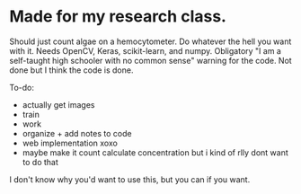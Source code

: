 # Made for my research class.
Should just count algae on a hemocytometer. Do whatever the hell you want with it. Needs OpenCV, Keras, scikit-learn, and numpy. Obligatory "I am a self-taught high schooler  with no common sense" warning for the code. Not done but I think the code is done.

To-do:
- actually get images
- train
- work
- organize + add notes to code
- web implementation xoxo
- maybe make it count calculate concentration but i kind of rlly dont want to do that

I don't know why you'd want to use this, but you can if you want.
